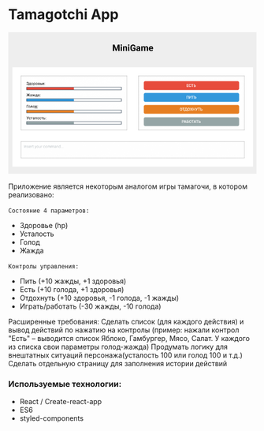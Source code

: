 # Tamagotchi App

![Image alt](https://github.com/ludaalt/tamagotchi/raw/main/src/Desktop.jpg)

Приложение является некоторым аналогом игры тамагочи, в котором реализовано:

`Состояние 4 параметров:`
* Здоровье (hp)
* Усталость
* Голод
* Жажда

`Контролы управления:`
* Пить (+10 жажды, +1 здоровья)
* Есть (+10 голода, +1 здоровья)
* Отдохнуть (+10 здоровья, -1 голода, -1 жажды)
* Играть/работать (-30 жажды, -10 голода)

Расширенные требования:
Сделать список (для каждого действия) и вывод действий по нажатию на
контролы (пример: нажали контрол "Есть" – выводится список Яблоко,
Гамбургер, Мясо, Салат. У каждого из списка свои параметры голод-жажда)
Продумать логику для внештатных ситуаций персонажа(усталость 100 или
голод 100 и т.д.)
Сделать отдельную страницу для заполнения истории действий

### Используемые технологии:
* React / Create-react-app
* ES6
* styled-components

